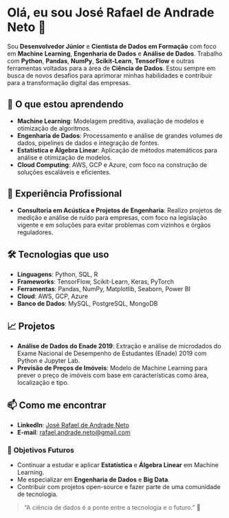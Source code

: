 # Olá, eu sou José Rafael de Andrade Neto 👋

Sou **Desenvolvedor Júnior** e **Cientista de Dados em Formação** com foco em **Machine Learning**, **Engenharia de Dados** e **Análise de Dados**. Trabalho com **Python**, **Pandas**, **NumPy**, **Scikit-Learn**, **TensorFlow** e outras ferramentas voltadas para a área de **Ciência de Dados**. Estou sempre em busca de novos desafios para aprimorar minhas habilidades e contribuir para a transformação digital das empresas.

## 🚀 O que estou aprendendo
- **Machine Learning**: Modelagem preditiva, avaliação de modelos e otimização de algoritmos.
- **Engenharia de Dados**: Processamento e análise de grandes volumes de dados, pipelines de dados e integração de fontes.
- **Estatística e Álgebra Linear**: Aplicação de métodos matemáticos para análise e otimização de modelos.
- **Cloud Computing**: AWS, GCP e Azure, com foco na construção de soluções escaláveis e eficientes.

## 💼 Experiência Profissional
- **Consultoria em Acústica e Projetos de Engenharia**: Realizo projetos de medição e análise de ruído para empresas, com foco na legislação vigente e em soluções para evitar problemas com vizinhos e órgãos reguladores.

## 🛠️ Tecnologias que uso
- **Linguagens**: Python, SQL, R
- **Frameworks**: TensorFlow, Scikit-Learn, Keras, PyTorch
- **Ferramentas**: Pandas, NumPy, Matplotlib, Seaborn, Power BI
- **Cloud**: AWS, GCP, Azure
- **Banco de Dados**: MySQL, PostgreSQL, MongoDB

## 📈 Projetos
- **Análise de Dados do Enade 2019**: Extração e análise de microdados do Exame Nacional de Desempenho de Estudantes (Enade) 2019 com Python e Jupyter Lab.
- **Previsão de Preços de Imóveis**: Modelo de Machine Learning para prever o preço de imóveis com base em características como área, localização e tipo.

## 📫 Como me encontrar
- **LinkedIn**: [José Rafael de Andrade Neto](https://www.linkedin.com/in/josé-rafael-de-andrade-neto)
- **E-mail**: rafael.andrade.neto@gmail.com

### 🌱 **Objetivos Futuros**
- Continuar a estudar e aplicar **Estatística** e **Álgebra Linear** em Machine Learning.
- Me especializar em **Engenharia de Dados** e **Big Data**.
- Contribuir com projetos open-source e fazer parte de uma comunidade de tecnologia.

> “A ciência de dados é a ponte entre a tecnologia e o futuro.” 🚀
